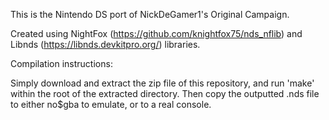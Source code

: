 This is the Nintendo DS port of NickDeGamer1's Original Campaign.

Created using NightFox (https://github.com/knightfox75/nds_nflib) and Libnds (https://libnds.devkitpro.org/) libraries.

Compilation instructions:

Simply download and extract the zip file of this repository, and run 'make' within the root of the extracted directory. Then copy the outputted .nds file to either no$gba to emulate, or to a real console.
